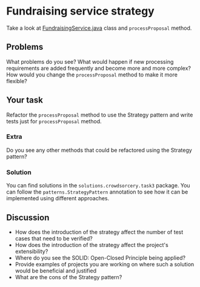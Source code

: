 # Fundraising service strategy

Take a look at [FundraisingService.java](..%2Fsrc%2Fmain%2Fjava%2Fpl%2Fwojtyna%2Ftrainings%2Fdesignpatterns%2Fproblems%2Fcrowdsorcery%2Ftask3%2Fservices%2FFundraisingService.java) class and `processProposal` method.

## Problems
What problems do you see? What would happen if new processing requirements are added frequently and become more and more complex? How would you change the `processProposal` method to make it more flexible?

## Your task

Refactor the `processProposal` method to use the Strategy pattern and write tests just for `processProposal` method.

### Extra
Do you see any other methods that could be refactored using the Strategy pattern?

### Solution
You can find solutions in the `solutions.crowdsorcery.task3` package. You can follow the `patterns.StrategyPattern` annotation to see how it can be implemented using different approaches.

## Discussion

- How does the introduction of the strategy affect the number of test cases that need to be verified?
- How does the introduction of the strategy affect the project's extensibility?
- Where do you see the SOLID: Open-Closed Principle being applied?
- Provide examples of projects you are working on where such a solution would be beneficial and justified
- What are the cons of the Strategy pattern?